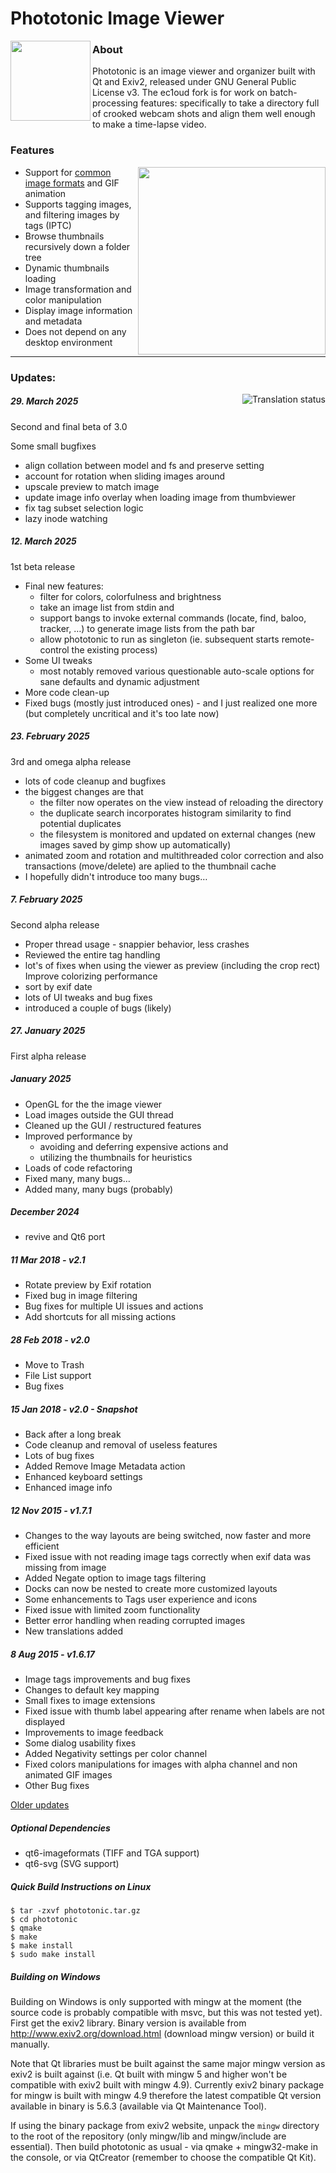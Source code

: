 # Phototonic Image Viewer
<img src="images/phototonic.png" align="left" width="128">

### About
Phototonic is an image viewer and organizer built with Qt and Exiv2, released under GNU General Public License v3.
The ec1oud fork is for work on batch-processing features: specifically to take a directory full of crooked
webcam shots and align them well enough to make a time-lapse video.

### Features
<img src="images/screenshot.jpg" align="right"  width="300">

+ Support for [common image formats](https://doc.qt.io/qt-6/qimage.html#reading-and-writing-image-files) and GIF animation
+ Supports tagging images, and filtering images by tags (IPTC)
+ Browse thumbnails recursively down a folder tree
+ Dynamic thumbnails loading
+ Image transformation and color manipulation
+ Display image information and metadata
+ Does not depend on any desktop environment

---

### Updates:

<a href="https://translate.lxqt-project.org/engage/luebking/?utm_source=widget">
<img src="https://translate.lxqt-project.org/widgets/luebking/-/phototonic/multi-blue.svg" align="right" alt="Translation status" />
</a>

##### 29. March 2025
Second and final beta of 3.0

Some small bugfixes
- align collation between model and fs and preserve setting
- account for rotation when sliding images around
- upscale preview to match image
- update image info overlay when loading image from thumbviewer
- fix tag subset selection logic
- lazy inode watching

##### 12. March 2025
1st beta release

- Final new features:
  - filter for colors, colorfulness and brightness
  - take an image list from stdin and
  - support bangs to invoke external commands (locate, find, baloo, tracker, …) to generate image lists from the path bar
  - allow phototonic to run as singleton (ie. subsequent starts remote-control the existing process)
- Some UI tweaks
  - most notably removed various questionable auto-scale options for sane defaults and dynamic adjustment
- More code clean-up
- Fixed bugs (mostly just introduced ones) - and I just realized one more (but completely uncritical and it's too late now)

##### 23. February 2025
3rd and omega alpha release

+ lots of code cleanup and bugfixes
+ the biggest changes are that
  + the filter now operates on the view instead of reloading the directory
  + the duplicate search incorporates histogram similarity to find potential duplicates
  + the filesystem is monitored and updated on external changes (new images saved by gimp show up automatically)
+ animated zoom and rotation and multithreaded color correction and also transactions (move/delete) are aplied to the thumbnail cache
+ I hopefully didn't introduce too many bugs…


##### 7. February 2025
Second alpha release
+ Proper thread usage - snappier behavior, less crashes
+ Reviewed the entire tag handling
+ lot's of fixes when using the viewer as preview (including the crop rect)
Improve colorizing performance
+ sort by exif date
+ lots of UI tweaks and bug fixes
+ introduced a couple of bugs (likely)

##### 27. January 2025
First alpha release

##### January 2025
+ OpenGL for the the image viewer
+ Load images outside the GUI thread
+ Cleaned up the GUI / restructured features
+ Improved performance by
  + avoiding and deferring expensive actions and
  +  utilizing the thumbnails for heuristics
+ Loads of code refactoring
+ Fixed many, many bugs…
+ Added many, many bugs (probably)

##### December 2024
+ revive and Qt6 port

##### 11 Mar 2018 - v2.1
+ Rotate preview by Exif rotation
+ Fixed bug in image filtering
+ Bug fixes for multiple UI issues and actions
+ Add shortcuts for all missing actions

##### 28 Feb 2018 - v2.0
+ Move to Trash
+ File List support
+ Bug fixes

##### 15 Jan 2018 - v2.0 - Snapshot
+ Back after a long break
+ Code cleanup and removal of useless features
+ Lots of bug fixes
+ Added Remove Image Metadata action
+ Enhanced keyboard settings
+ Enhanced image info

##### 12 Nov 2015 - v1.7.1
+ Changes to the way layouts are being switched, now faster and more efficient
+ Fixed issue with not reading image tags correctly when exif data was missing from image
+ Added Negate option to image tags filtering
+ Docks can now be nested to create more customized layouts
+ Some enhancements to Tags user experience and icons
+ Fixed issue with limited zoom functionality
+ Better error handling when reading corrupted images
+ New translations added

##### 8 Aug 2015 - v1.6.17
+ Image tags improvements and bug fixes
+ Changes to default key mapping
+ Small fixes to image extensions
+ Fixed issue with thumb label appearing after rename when labels are not displayed
+ Improvements to image feedback
+ Some dialog usability fixes
+ Added Negativity settings per color channel
+ Fixed colors manipulations for images with alpha channel and non animated GIF images
+ Other Bug fixes

[Older updates](HISTORY.md)

##### Optional Dependencies
+ qt6-imageformats (TIFF and TGA support)
+ qt6-svg (SVG support)

##### Quick Build Instructions on Linux
```
$ tar -zxvf phototonic.tar.gz
$ cd phototonic
$ qmake
$ make
$ make install
$ sudo make install
```

##### Building on Windows
Building on Windows is only supported with mingw at the moment (the source code is probably compatible with msvc, but this was not tested yet).
First get the exiv2 library. Binary version is available from http://www.exiv2.org/download.html (download mingw version) or build it manually.

Note that Qt libraries must be built against the same major mingw version as exiv2 is built against (i.e. Qt built with mingw 5 and higher won't be compatible with exiv2 built with mingw 4.9).
Currently exiv2 binary package for mingw is built with mingw 4.9 therefore the latest compatible Qt version available in binary is 5.6.3 (available via Qt Maintenance Tool).

If using the binary package from exiv2 website, unpack the `mingw` directory to the root of the repository (only mingw/lib and mingw/include are essential).
Then build phototonic as usual - via qmake + mingw32-make in the console, or via QtCreator (remember to choose the compatible Qt Kit).
